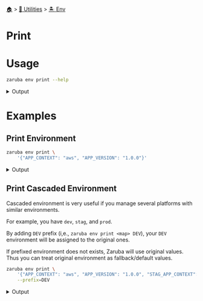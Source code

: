 <!--startTocHeader-->
[🏠](../../README.md) > [🔧 Utilities](../README.md) > [🏝️ Env](README.md)
# Print
<!--endTocHeader-->

# Usage

<!--startCode-->
```bash
zaruba env print --help
```
 
<details>
<summary>Output</summary>
 
```````
Print a jsonMap as environment variable declaration (key=value)

You can cascade the environment variable using --prefix flag.
This is useful if you have multiple environments (e.g., dev, staging, prod)

Usage:
  zaruba env print <jsonMap> [strFileName] [flags]

Aliases:
  print, write

Examples:

> zaruba env print '{"SERVER": "localhost", "PORT": "3306"}'
SERVER="localhost"
PORT="3306"

> zaruba env print '{"SERVER": "localhost", "PORT": "3306", "STG_SERVER": "stg.stalchmst.com", "PROD_SERVER": "stalchmst.com"}' --prefix=STG
SERVER="stg.stalchmst.com"
PORT="3306"
STG_SERVER="stg.stalchmst.com"
PROD_SERVER="stalchmst.com"


Flags:
  -h, --help            help for print
  -p, --prefix string   environment prefix
```````
</details>
<!--endCode-->

# Examples

## Print Environment

<!--startCode-->
```bash
zaruba env print \
    '{"APP_CONTEXT": "aws", "APP_VERSION": "1.0.0"}'
```
 
<details>
<summary>Output</summary>
 
```````
APP_CONTEXT="aws"
APP_VERSION="1.0.0"
```````
</details>
<!--endCode-->

## Print Cascaded Environment

Cascaded environment is very useful if you manage several platforms with similar environments.

For example, you have `dev`, `stag`, and `prod`.

By adding `DEV` prefix (i,e., `zaruba env print <map> DEV`), your `DEV` environment will be assigned to the original ones.

If prefixed environment does not exists, Zaruba will use original values. Thus you can treat original environment as fallback/default values.


<!--startCode-->
```bash
zaruba env print \
    '{"APP_CONTEXT": "aws", "APP_VERSION": "1.0.0", "STAG_APP_CONTEXT": "azure", "STAG_APP_VERSION": "1.1.0", "DEV_APP_CONTEXT": "gcp", "DEV_APP_VERSION": "1.1.1"}' \
    --prefix=DEV
```
 
<details>
<summary>Output</summary>
 
```````
APP_CONTEXT="gcp"
APP_VERSION="1.1.1"
DEV_APP_CONTEXT="gcp"
DEV_APP_VERSION="1.1.1"
STAG_APP_CONTEXT="azure"
STAG_APP_VERSION="1.1.0"
```````
</details>
<!--endCode-->


<!--startTocSubTopic-->
<!--endTocSubTopic-->